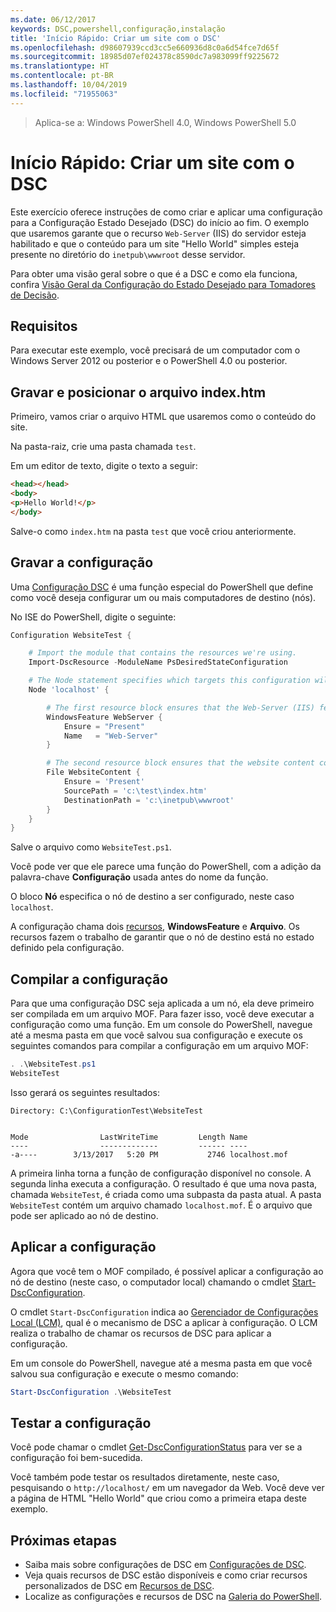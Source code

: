 ```yaml
---
ms.date: 06/12/2017
keywords: DSC,powershell,configuração,instalação
title: 'Início Rápido: Criar um site com o DSC'
ms.openlocfilehash: d98607939ccd3cc5e660936d8c0a6d54fce7d65f
ms.sourcegitcommit: 18985d07ef024378c8590dc7a983099ff9225672
ms.translationtype: HT
ms.contentlocale: pt-BR
ms.lasthandoff: 10/04/2019
ms.locfileid: "71955063"
---
```

> Aplica-se a: Windows PowerShell 4.0, Windows PowerShell 5.0

# <a name="quickstart---create-a-website-with-dsc"></a>Início Rápido: Criar um site com o DSC

Este exercício oferece instruções de como criar e aplicar uma configuração para a Configuração Estado Desejado (DSC) do início ao fim.
O exemplo que usaremos garante que o recurso `Web-Server` (IIS) do servidor esteja habilitado e que o conteúdo para um site "Hello World" simples esteja presente no diretório do `inetpub\wwwroot` desse servidor.

Para obter uma visão geral sobre o que é a DSC e como ela funciona, confira [Visão Geral da Configuração do Estado Desejado para Tomadores de Decisão](../overview/decisionMaker.md).

## <a name="requirements"></a>Requisitos

Para executar este exemplo, você precisará de um computador com o Windows Server 2012 ou posterior e o PowerShell 4.0 ou posterior.

## <a name="write-and-place-the-indexhtm-file"></a>Gravar e posicionar o arquivo index.htm

Primeiro, vamos criar o arquivo HTML que usaremos como o conteúdo do site.

Na pasta-raiz, crie uma pasta chamada `test`.

Em um editor de texto, digite o texto a seguir:

```html
<head></head>
<body>
<p>Hello World!</p>
</body>
```

Salve-o como `index.htm` na pasta `test` que você criou anteriormente.

## <a name="write-the-configuration"></a>Gravar a configuração

Uma [Configuração DSC](../configurations/configurations.md) é uma função especial do PowerShell que define como você deseja configurar um ou mais computadores de destino (nós).

No ISE do PowerShell, digite o seguinte:

```powershell
Configuration WebsiteTest {

    # Import the module that contains the resources we're using.
    Import-DscResource -ModuleName PsDesiredStateConfiguration

    # The Node statement specifies which targets this configuration will be applied to.
    Node 'localhost' {

        # The first resource block ensures that the Web-Server (IIS) feature is enabled.
        WindowsFeature WebServer {
            Ensure = "Present"
            Name   = "Web-Server"
        }

        # The second resource block ensures that the website content copied to the website root folder.
        File WebsiteContent {
            Ensure = 'Present'
            SourcePath = 'c:\test\index.htm'
            DestinationPath = 'c:\inetpub\wwwroot'
        }
    }
}
```

Salve o arquivo como `WebsiteTest.ps1`.

Você pode ver que ele parece uma função do PowerShell, com a adição da palavra-chave **Configuração** usada antes do nome da função.

O bloco **Nó** especifica o nó de destino a ser configurado, neste caso `localhost`.

A configuração chama dois [recursos](../resources/resources.md), **WindowsFeature** e **Arquivo**.
Os recursos fazem o trabalho de garantir que o nó de destino está no estado definido pela configuração.

## <a name="compile-the-configuration"></a>Compilar a configuração

Para que uma configuração DSC seja aplicada a um nó, ela deve primeiro ser compilada em um arquivo MOF.
Para fazer isso, você deve executar a configuração como uma função.
Em um console do PowerShell, navegue até a mesma pasta em que você salvou sua configuração e execute os seguintes comandos para compilar a configuração em um arquivo MOF:

```powershell
. .\WebsiteTest.ps1
WebsiteTest
```

Isso gerará os seguintes resultados:

```
Directory: C:\ConfigurationTest\WebsiteTest


Mode                LastWriteTime         Length Name
----                -------------         ------ ----
-a----        3/13/2017   5:20 PM           2746 localhost.mof
```

A primeira linha torna a função de configuração disponível no console.
A segunda linha executa a configuração.
O resultado é que uma nova pasta, chamada `WebsiteTest`, é criada como uma subpasta da pasta atual.
A pasta `WebsiteTest` contém um arquivo chamado `localhost.mof`.
É o arquivo que pode ser aplicado ao nó de destino.

## <a name="apply-the-configuration"></a>Aplicar a configuração

Agora que você tem o MOF compilado, é possível aplicar a configuração ao nó de destino (neste caso, o computador local) chamando o cmdlet [Start-DscConfiguration](/powershell/module/psdesiredstateconfiguration/start-dscconfiguration).

O cmdlet `Start-DscConfiguration` indica ao [Gerenciador de Configurações Local (LCM)](../managing-nodes/metaConfig.md), qual é o mecanismo de DSC a aplicar à configuração.
O LCM realiza o trabalho de chamar os recursos de DSC para aplicar a configuração.

Em um console do PowerShell, navegue até a mesma pasta em que você salvou sua configuração e execute o mesmo comando:

```powershell
Start-DscConfiguration .\WebsiteTest
```

## <a name="test-the-configuration"></a>Testar a configuração

Você pode chamar o cmdlet [Get-DscConfigurationStatus](/powershell/module/psdesiredstateconfiguration/get-dscconfigurationstatus) para ver se a configuração foi bem-sucedida.

Você também pode testar os resultados diretamente, neste caso, pesquisando o `http://localhost/` em um navegador da Web.
Você deve ver a página de HTML "Hello World" que criou como a primeira etapa deste exemplo.

## <a name="next-steps"></a>Próximas etapas

- Saiba mais sobre configurações de DSC em [Configurações de DSC](../configurations/configurations.md).
- Veja quais recursos de DSC estão disponíveis e como criar recursos personalizados de DSC em [Recursos de DSC](../resources/resources.md).
- Localize as configurações e recursos de DSC na [Galeria do PowerShell](https://www.powershellgallery.com/).
